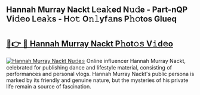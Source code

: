 ## Hannah Murray Nackt L𝚎a𝚔ed N𝚞𝚍e - Part-nQP Vi𝚍𝚎o L𝚎a𝚔s - H𝚘𝚝 O𝚗𝚕yf𝚊ns P𝚑𝚘tos Glueq

# <h2><a href="http://kf0shvp.oniu.top/?m=Hannah+Murray+Nackt">🔗👉 🔴 Hannah Murray Nackt P𝚑ot𝚘𝚜 V𝚒d𝚎o</a></h2>

[![Hannah Murray Nackt Nu𝚍e𝚜](https://i.imgur.com/0qMVB7G.gif)](http://kf0shvp.oniu.top/?m=Hannah+Murray+Nackt)
Online influencer Hannah Murray Nackt, celebrated for publishing dance and lifestyle material, consisting of performances and personal vlogs. Hannah Murray Nackt's public persona is marked by its friendly and genuine nature, but the mysteries of his private life remain a source of fascination.  
